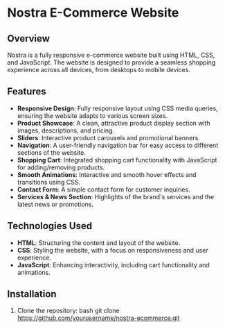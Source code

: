 # Nostra E-Commerce Website

## Overview
Nostra is a fully responsive e-commerce website built using HTML, CSS, and JavaScript. The website is designed to provide a seamless shopping experience across all devices, from desktops to mobile devices.

## Features
- **Responsive Design**: Fully responsive layout using CSS media queries, ensuring the website adapts to various screen sizes.
- **Product Showcase**: A clean, attractive product display section with images, descriptions, and pricing.
- **Sliders**: Interactive product carousels and promotional banners.
- **Navigation**: A user-friendly navigation bar for easy access to different sections of the website.
- **Shopping Cart**: Integrated shopping cart functionality with JavaScript for adding/removing products.
- **Smooth Animations**: Interactive and smooth hover effects and transitions using CSS.
- **Contact Form**: A simple contact form for customer inquiries.
- **Services & News Section**: Highlights of the brand's services and the latest news or promotions.

## Technologies Used
- **HTML**: Structuring the content and layout of the website.
- **CSS**: Styling the website, with a focus on responsiveness and user experience.
- **JavaScript**: Enhancing interactivity, including cart functionality and animations.

## Installation
1. Clone the repository:
bash
   git clone https://github.com/yourusername/nostra-ecommerce.git
